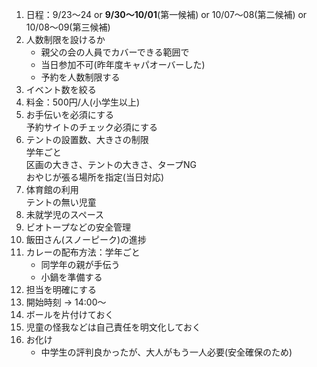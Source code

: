 1. 日程：9/23〜24 or **9/30〜10/01**(第一候補) or 10/07〜08(第二候補) or 10/08〜09(第三候補)
1. 人数制限を設けるか
   - 親父の会の人員でカバーできる範囲で
   - 当日参加不可(昨年度キャパオーバーした)
   - 予約を人数制限する
1. イベント数を絞る
1. 料金：500円/人(小学生以上)
1. お手伝いを必須にする<br>
  予約サイトのチェック必須にする
1. テントの設置数、大きさの制限<br>
  学年ごと<br>
  区画の大きさ、テントの大きさ、タープNG<br>
  おやじが張る場所を指定(当日対応)
1. 体育館の利用<br>
  テントの無い児童
1. 未就学児のスペース
1. ビオトープなどの安全管理
1. 飯田さん(スノーピーク)の進捗
1. カレーの配布方法：学年ごと
   - 同学年の親が手伝う
   - 小鍋を準備する
1. 担当を明確にする
1. 開始時刻 -> 14:00〜
1. ボールを片付けておく
1. 児童の怪我などは自己責任を明文化しておく
1. お化け
   - 中学生の評判良かったが、大人がもう一人必要(安全確保のため)